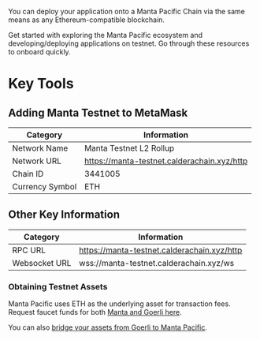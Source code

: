 You can deploy your application onto a Manta Pacific Chain via the same means as any Ethereum-compatible blockchain.

Get started with exploring the Manta Pacific ecosystem and developing/deploying applications on testnet. Go through these resources to onboard quickly.

# Key Tools

## Adding Manta Testnet to MetaMask
| Category         | Information                                 |
| ---------------- | ------------------------------------------- |
| Network Name     | Manta Testnet L2 Rollup                               |
| Network URL      | https://manta-testnet.calderachain.xyz/http |
| Chain ID         |3441005                                      |
| Currency Symbol  | ETH                                         |

## Other Key Information
| Category      | Information                                 |
| ------------- | ------------------------------------------- |
| RPC URL       | https://manta-testnet.calderachain.xyz/http |
| Websocket URL | wss://manta-testnet.calderachain.xyz/ws     |

### Obtaining Testnet Assets
Manta Pacific uses ETH as the underlying asset for transaction fees. Request faucet funds for both [Manta and Goerli here](https://pacific-info.manta.network/).

You can also [bridge your assets from Goerli to Manta Pacific](https://pacific-bridge.manta.network/).
